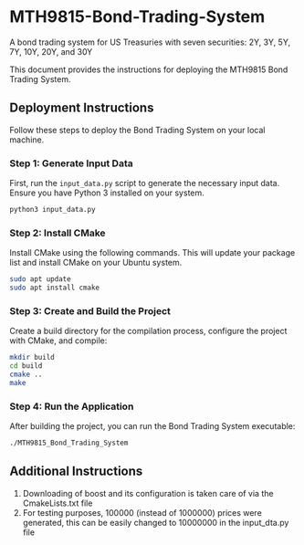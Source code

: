 # MTH9815-Bond-Trading-System
A bond trading system for US Treasuries with seven securities: 2Y, 3Y, 5Y, 7Y, 10Y, 20Y, and 30Y

This document provides the instructions for deploying the MTH9815 Bond Trading System.

## Deployment Instructions

Follow these steps to deploy the Bond Trading System on your local machine.

### Step 1: Generate Input Data

First, run the `input_data.py` script to generate the necessary input data. Ensure you have Python 3 installed on your system.

```bash
python3 input_data.py
```

### Step 2: Install CMake
Install CMake using the following commands. This will update your package list and install CMake on your Ubuntu system.

```bash
sudo apt update
sudo apt install cmake
```

### Step 3: Create and Build the Project
Create a build directory for the compilation process, configure the project with CMake, and compile:

```bash
mkdir build
cd build
cmake ..
make
```

### Step 4: Run the Application
After building the project, you can run the Bond Trading System executable:

```bash
./MTH9815_Bond_Trading_System
```

## Additional Instructions

1. Downloading of boost and its configuration is taken care of via the CmakeLists.txt file
2. For testing purposes, 100000 (instead of 1000000) prices were generated, this can be easily changed to 10000000 in the input_dta.py file 
